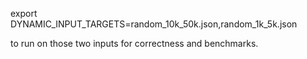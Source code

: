 export DYNAMIC_INPUT_TARGETS=random_10k_50k.json,random_1k_5k.json

to run on those two inputs for correctness and benchmarks.
